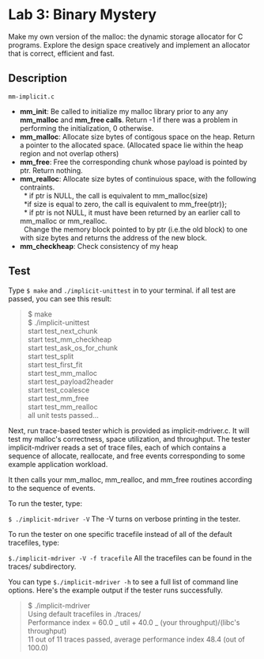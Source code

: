 # Lab 3: Binary Mystery

Make my own version of the malloc: the dynamic storage allocator for C programs.
Explore the design space creatively and implement an allocator that is correct, efficient and fast.

## Description

`mm-implicit.c`

- **mm_init**: Be called to initialize my malloc library prior to any any **mm_malloc** and **mm_free calls**.
  Return -1 if there was a problem in performing the initialization, 0 otherwise.
- **mm_malloc**: Allocate size bytes of contigous space on the heap. Return a pointer to the allocated space. (Allocated space lie within the heap region and not overlap others)
- **mm_free**: Free the corresponding chunk whose payload is pointed by ptr. Return nothing.
- **mm_realloc**: Allocate size bytes of continuious space, with the following contraints. <br/>
  &nbsp; * if ptr is NULL, the call is equivalent to mm_malloc(size) <br/>
  &nbsp; *if size is equal to zero, the call is equivalent to mm_free(ptr)}; <br/>
  &nbsp; \* if ptr is not NULL, it must have been returned by an earlier call to mm_malloc or mm_realloc. <br/>
  &nbsp; Change the memory block pointed to by ptr (i.e.the old block) to one with size bytes and returns the address of the new block. <br/>
- **mm_checkheap**: Check consistency of my heap

## Test

Type `$ make` and `./implicit-unittest` in to your terminal.
if all test are passed, you can see this result:

> $ make <br/>
> $ ./implicit-unittest <br/>
> start test_next_chunk <br/>
> start test_mm_checkheap <br/>
> start test_ask_os_for_chunk <br/>
> start test_split <br/>
> start test_first_fit <br/>
> start test_mm_malloc <br/>
> start test_payload2header <br/>
> start test_coalesce <br/>
> start test_mm_free <br/>
> start test_mm_realloc <br/>
> all unit tests passed... <br/>

Next, run trace-based tester which is provided as implicit-mdriver.c. It will test my malloc's correctness, space utilization, and throughput.
The tester implicit-mdriver reads a set of trace files, each of which contains a sequence of allocate, reallocate, and free events corresponding to some example application workload.

It then calls your mm_malloc, mm_realloc, and mm_free routines according to the sequence of events.

To run the tester, type:

`$ ./implicit-mdriver -V`
The -V turns on verbose printing in the tester.

To run the tester on one specific tracefile instead of all of the default tracefiles, type:

`$./implicit-mdriver -V -f tracefile`
All the tracefiles can be found in the traces/ subdirectory.

You can type `$./implicit-mdriver -h` to see a full list of command line options. Here's the example output if the tester runs successfully.

> $ ./implicit-mdriver <br/>
> Using default tracefiles in ./traces/ <br/>
> Performance index = 60.0 _ util + 40.0 _ (your throughput)/(libc's throughput) <br/>
> 11 out of 11 traces passed, average performance index 48.4 (out of 100.0) <br/>
